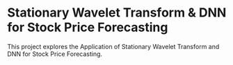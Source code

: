 # Stationary Wavelet Transform & DNN for Stock Price Forecasting

This project explores the Application of Stationary Wavelet Transform and DNN for Stock Price Forecasting. 
